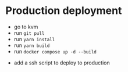 # Production deployment

- go to kvm
- run `git pull`
- run `yarn install`
- run `yarn build`
- run `docker compose up -d --build`

<!-- todo for future -->

- add a ssh script to deploy to production